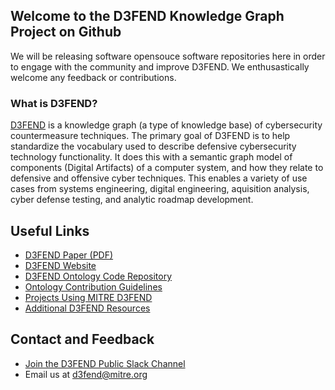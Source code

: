 ## Welcome to the D3FEND Knowledge Graph Project on Github

We will be releasing software opensouce software repositories here in order to engage with the community and improve D3FEND. We enthusastically welcome any feedback or contributions.

### What is D3FEND?
[D3FEND](https://d3fend.mitre.org) is a knowledge graph (a type of knowledge base) of cybersecurity countermeasure techniques. The primary goal of D3FEND is to help standardize the vocabulary used to describe defensive cybersecurity technology functionality. It does this with a semantic graph model of components (Digital Artifacts) of a computer system, and how they relate to defensive and offensive cyber techniques. This enables a variety of use cases from systems engineering, digital engineering, aquisition analysis, cyber defense testing, and analytic roadmap development.

## Useful Links
- [D3FEND Paper (PDF)](https://d3fend.mitre.org/resources/D3FEND.pdf)
- [D3FEND Website](https://d3fend.mitre.org)
- [D3FEND Ontology Code Repository](https://github.com/d3fend/d3fend-ontology)
- [Ontology Contribution Guidelines](https://github.com/d3fend/d3fend-ontology/blob/develop/CONTRIBUTING.md)
- [Projects Using MITRE D3FEND](D3FEND_Usage.md)
- [Additional D3FEND Resources](https://d3fend.mitre.org/resources)

## Contact and Feedback
- [Join the D3FEND Public Slack Channel](https://join.slack.com/t/mitre-d3fend/shared_invite/zt-108eicnoj-fpZPD9EFNtuMNDVrlRWQlA)
- Email us at d3fend@mitre.org
